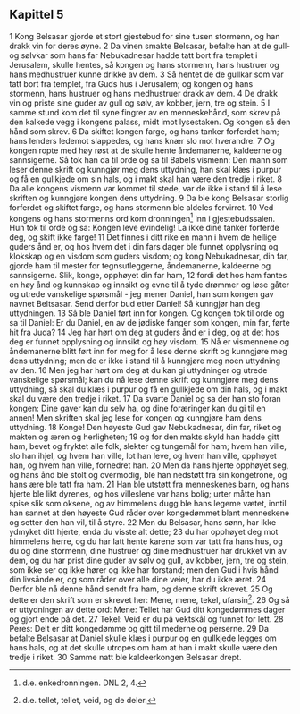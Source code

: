 ## Kapittel 5

1 Kong Belsasar gjorde et stort gjestebud for sine tusen stormenn, og han drakk vin for deres øyne.
2 Da vinen smakte Belsasar, befalte han at de gull- og sølvkar som hans far Nebukadnesar hadde tatt bort fra templet i Jerusalem, skulle hentes, så kongen og hans stormenn, hans hustruer og hans medhustruer kunne drikke av dem.
3 Så hentet de de gullkar som var tatt bort fra templet, fra Guds hus i Jerusalem; og kongen og hans stormenn, hans hustruer og hans medhustruer drakk av dem.
4 De drakk vin og priste sine guder av gull og sølv, av kobber, jern, tre og stein.
5 I samme stund kom det til syne fingrer av en menneskehånd, som skrev på den kalkede vegg i kongens palass, midt imot lysestaken. Og kongen så den hånd som skrev.
6 Da skiftet kongen farge, og hans tanker forferdet ham; hans lenders ledemot slappedes, og hans knær slo mot hverandre.
7 Og kongen ropte med høy røst at de skulle hente åndemanerne, kaldeerne og sannsigerne. Så tok han da til orde og sa til Babels vismenn: Den mann som leser denne skrift og kunngjør meg dens uttydning, han skal klæs i purpur og få en gullkjede om sin hals, og i makt skal han være den tredje i riket.
8 Da alle kongens vismenn var kommet til stede, var de ikke i stand til å lese skriften og kunngjøre kongen dens uttydning.
9 Da ble kong Belsasar storlig forferdet og skiftet farge, og hans stormenn ble aldeles forvirret.
10 Ved kongens og hans stormenns ord kom dronningen[^1] inn i gjestebudssalen. Hun tok til orde og sa: Kongen leve evindelig! La ikke dine tanker forferde deg, og skift ikke farge!
11 Det finnes i ditt rike en mann i hvem de hellige guders ånd er, og hos hvem det i din fars dager ble funnet opplysning og klokskap og en visdom som guders visdom; og kong Nebukadnesar, din far, gjorde ham til mester for tegnsutleggerne, åndemanerne, kaldeerne og sannsigerne. Slik, konge, opphøyet din far ham,
12 fordi det hos ham fantes en høy ånd og kunnskap og innsikt og evne til å tyde drømmer og løse gåter og utrede vanskelige spørsmål - jeg mener Daniel, han som kongen gav navnet Beltsasar. Send derfor bud etter Daniel! Så kunngjør han deg uttydningen.
13 Så ble Daniel ført inn for kongen. Og kongen tok til orde og sa til Daniel: Er du Daniel, en av de jødiske fanger som kongen, min far, førte hit fra Juda?
14 Jeg har hørt om deg at guders ånd er i deg, og at det hos deg er funnet opplysning og innsikt og høy visdom.
15 Nå er vismennene og åndemanerne blitt ført inn for meg for å lese denne skrift og kunngjøre meg dens uttydning; men de er ikke i stand til å kunngjøre meg noen uttydning av den.
16 Men jeg har hørt om deg at du kan gi uttydninger og utrede vanskelige spørsmål; kan du nå lese denne skrift og kunngjøre meg dens uttydning, så skal du klæs i purpur og få en gullkjede om din hals, og i makt skal du være den tredje i riket.
17 Da svarte Daniel og sa der han sto foran kongen: Dine gaver kan du selv ha, og dine foræringer kan du gi til en annen! Men skriften skal jeg lese for kongen og kunngjøre ham dens uttydning.
18 Konge! Den høyeste Gud gav Nebukadnesar, din far, riket og makten og æren og herligheten;
19 og for den makts skyld han hadde gitt ham, bevet og fryktet alle folk, slekter og tungemål for ham; hvem han ville, slo han ihjel, og hvem han ville, lot han leve, og hvem han ville, opphøyet han, og hvem han ville, fornedret han.
20 Men da hans hjerte opphøyet seg, og hans ånd ble stolt og overmodig, ble han nedstøtt fra sin kongetrone, og hans ære ble tatt fra ham.
21 Han ble utstøtt fra menneskenes barn, og hans hjerte ble likt dyrenes, og hos villeslene var hans bolig; urter måtte han spise slik som oksene, og av himmelens dugg ble hans legeme vætet, inntil han sannet at den høyeste Gud råder over kongedømmet blant menneskene og setter den han vil, til å styre.
22 Men du Belsasar, hans sønn, har ikke ydmyket ditt hjerte, enda du visste alt dette;
23 du har opphøyet deg mot himmelens herre, og du har latt hente karene som var tatt fra hans hus, og du og dine stormenn, dine hustruer og dine medhustruer har drukket vin av dem, og du har prist dine guder av sølv og gull, av kobber, jern, tre og stein, som ikke ser og ikke hører og ikke har forstand; men den Gud i hvis hånd din livsånde er, og som råder over alle dine veier, har du ikke æret.
24 Derfor ble nå denne hånd sendt fra ham, og denne skrift skrevet.
25 Og dette er den skrift som er skrevet her: Mene, mene, tekel, ufarsin[^2].
26 Og så er uttydningen av dette ord: Mene: Tellet har Gud ditt kongedømmes dager og gjort ende på det.
27 Tekel: Veid er du på vektskål og funnet for lett.
28 Peres: Delt er ditt kongedømme og gitt til mederne og perserne.
29 Da befalte Belsasar at Daniel skulle klæs i purpur og en gullkjede legges om hans hals, og at det skulle utropes om ham at han i makt skulle være den tredje i riket.
30 Samme natt ble kaldeerkongen Belsasar drept.

[^1]:  d.e. enkedronningen. DNL 2, 4.
[^2]:  d.e. tellet, tellet, veid, og de deler.
